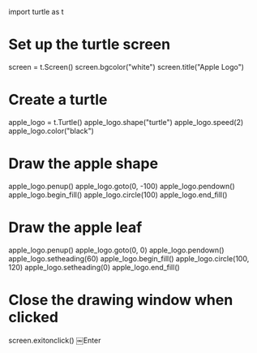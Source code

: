 import turtle as t

# Set up the turtle screen
screen = t.Screen()
screen.bgcolor("white")
screen.title("Apple Logo")

# Create a turtle
apple_logo = t.Turtle()
apple_logo.shape("turtle")
apple_logo.speed(2)
apple_logo.color("black")

# Draw the apple shape
apple_logo.penup()
apple_logo.goto(0, -100)
apple_logo.pendown()
apple_logo.begin_fill()
apple_logo.circle(100)
apple_logo.end_fill()

# Draw the apple leaf
apple_logo.penup()
apple_logo.goto(0, 0)
apple_logo.pendown()
apple_logo.setheading(60)
apple_logo.begin_fill()
apple_logo.circle(100, 120)
apple_logo.setheading(0)
apple_logo.end_fill()

# Close the drawing window when clicked
screen.exitonclick()
￼Enter
